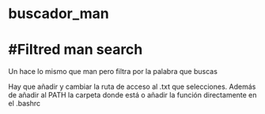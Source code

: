 # buscador_man
# #Filtred man search

Un hace lo mismo que man pero filtra por la palabra que buscas

Hay que añadir y cambiar la ruta de acceso al .txt que selecciones. Además de añadir al PATH la carpeta donde está o añadir la función directamente en el .bashrc
